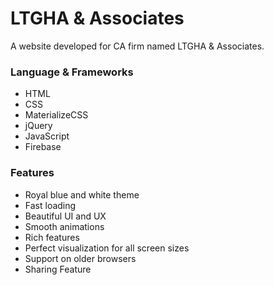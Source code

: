 # LTGHA & Associates

A website developed for CA firm named LTGHA & Associates.

### Language & Frameworks

- HTML
- CSS
- MaterializeCSS
- jQuery
- JavaScript
- Firebase

### Features

- Royal blue and white theme
- Fast loading
- Beautiful UI and UX
- Smooth animations
- Rich features
- Perfect visualization for all screen sizes
- Support on older browsers
- Sharing Feature
